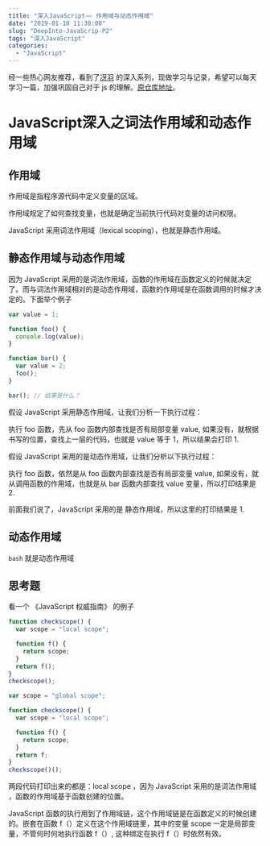 ```yaml
---
title: "深入JavaScript—— 作用域与动态作用域"
date: "2019-01-10 11:30:00"
slug: "DeepInto-JavaScrip-P2"
tags: "深入JavaScript"
categories:
  - "JavaScript"
---
```


经一些热心网友推荐，看到了[冴羽](https://github.com/mqyqingfeng) 的深入系列，现做学习与记录，希望可以每天学习一篇，加强巩固自己对于 js 的理解。[原仓库地址](https://github.com/mqyqingfeng/Blog)。

# JavaScript深入之词法作用域和动态作用域

## 作用域

作用域是指程序源代码中定义变量的区域。

作用域规定了如何查找变量，也就是确定当前执行代码对变量的访问权限。

JavaScript 采用词法作用域（lexical scoping），也就是静态作用域。

## 静态作用域与动态作用域

因为 JavaScript 采用的是词法作用域，函数的作用域在函数定义的时候就决定了。而与词法作用域相对的是动态作用域，函数的作用域是在函数调用的时候才决定的。下面举个例子

```javascript
var value = 1;

function foo() {
  console.log(value);
}

function bar() {
  var value = 2;
  foo();
}

bar(); // 结果是什么？
```

假设 JavaScript 采用静态作用域，让我们分析一下执行过程：

执行 foo 函数，先从 foo 函数内部查找是否有局部变量 value, 如果没有，就根据书写的位置，查找上一层的代码，也就是 value 等于 1，所以结果会打印 1.

假设 JavaScript 采用的是动态作用域，让我们分析以下执行过程：

执行 foo 函数，依然是从 foo 函数内部查找是否有局部变量 value, 如果没有，就从调用函数的作用域，也就是从 bar 函数内部查找 value 变量，所以打印结果是 2.

前面我们说了，JavaScript 采用的是 静态作用域，所以这里的打印结果是 1.

## 动态作用域

`bash` 就是动态作用域

## 思考题

看一个 《JavaScript 权威指南》 的例子

```javascript
function checkscope() {
  var scope = "local scope";

  function f() {
    return scope;
  }
  return f();
}
checkscope();

var scope = "global scope";

function checkscope() {
  var scope = "local scope";

  function f() {
    return scope;
  }
  return f;
}
checkscope()();
```

两段代码打印出来的都是：local scope ，因为 JavaScript 采用的是词法作用域 ，函数的作用域基于函数创建的位置。

JavaScript 函数的执行用到了作用域链，这个作用域链是在函数定义的时候创建的。嵌套在函数 f（）定义在这个作用域链里，其中的变量 scope 一定是局部变量，不管何时何地执行函数 f（）, 这种绑定在执行 f（）时依然有效。
